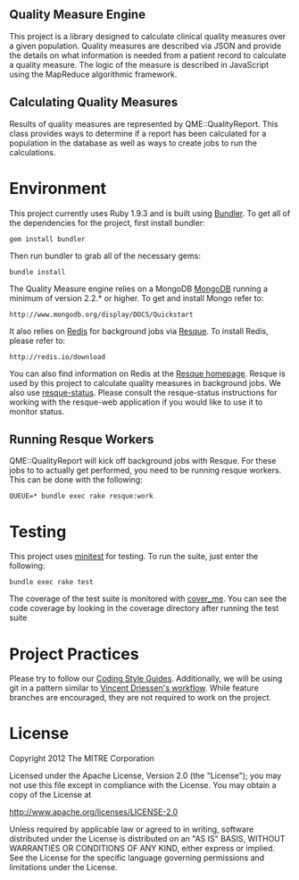 Quality Measure Engine
----------------------

This project is a library designed to calculate clinical quality measures over a given population. Quality measures are described via JSON and provide the details on what information is needed from a patient record to calculate a quality measure. The logic of the measure is described in JavaScript using the MapReduce algorithmic framework.

Calculating Quality Measures
----------------------------

Results of quality measures are represented by QME::QualityReport. This class provides ways to determine if a report has been calculated for a population in the database as well as ways to create jobs to run the calculations.

Environment
===========

This project currently uses Ruby 1.9.3 and is built using [Bundler](http://gembundler.com/). To get all of the dependencies for the project, first install bundler:

    gem install bundler

Then run bundler to grab all of the necessary gems:

    bundle install

The Quality Measure engine relies on a MongoDB [MongoDB](http://www.mongodb.org/) running a minimum of version 2.2.* or higher.  To get and install Mongo refer to:

    http://www.mongodb.org/display/DOCS/Quickstart

It also relies on [Redis](http://redis.io/) for background jobs via [Resque](https://github.com/defunkt/resque). To install Redis, please refer to:

    http://redis.io/download

You can also find information on Redis at the [Resque homepage](https://github.com/defunkt/resque). Resque is used by this project to calculate quality measures in  background jobs. We also use [resque-status](https://github.com/quirkey/resque-status). Please consult the resque-status instructions for working with the resque-web application if you would like to use it to monitor status.

Running Resque Workers
----------------------

QME::QualityReport will kick off background jobs with Resque. For these jobs to to actually get performed, you need to be running resque workers. This can be done with the following:

    QUEUE=* bundle exec rake resque:work

Testing
=======

This project uses [minitest](https://github.com/seattlerb/minitest) for testing. To run the suite, just enter the following:

    bundle exec rake test

The coverage of the test suite is monitored with [cover_me](https://github.com/markbates/cover_me). You can see the code coverage by looking in the coverage directory after running the test suite

Project Practices
=================

Please try to follow our [Coding Style Guides](http://github.com/eedrummer/styleguide). Additionally, we will be using git in a pattern similar to [Vincent Driessen's workflow](http://nvie.com/posts/a-successful-git-branching-model/). While feature branches are encouraged, they are not required to work on the project.

License
=======

Copyright 2012 The MITRE Corporation

Licensed under the Apache License, Version 2.0 (the "License");
you may not use this file except in compliance with the License.
You may obtain a copy of the License at

   http://www.apache.org/licenses/LICENSE-2.0

Unless required by applicable law or agreed to in writing, software
distributed under the License is distributed on an "AS IS" BASIS,
WITHOUT WARRANTIES OR CONDITIONS OF ANY KIND, either express or implied.
See the License for the specific language governing permissions and
limitations under the License.
